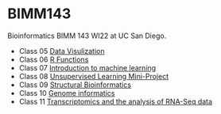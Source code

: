 # BIMM143
Bioinformatics BIMM 143 WI22 at UC San Diego.

- Class 05 [Data Visulization](https://github.com/cheeseYUMM/BIMM-143/blob/main/class05/class05.pdf)
- Class 06 [R Functions](https://github.com/cheeseYUMM/BIMM-143/blob/main/class06/class06.pdf)
- Class 07 [Introduction to machine learning](https://github.com/cheeseYUMM/BIMM-143/blob/main/class06/class06.pdf)
- Class 08 [Unsupervised Learning Mini-Project]()
- Class 09 [Structural Bioinformatics](https://github.com/cheeseYUMM/BIMM-143/blob/main/class09/class09.pdf)
- Class 10 [Genome informatics](https://github.com/cheeseYUMM/BIMM-143/blob/main/class10/class10.pdf)
- Class 11 [Transcriptomics and the analysis of RNA-Seq data](https://github.com/cheeseYUMM/BIMM-143/blob/main/class11/class11.pdf)
